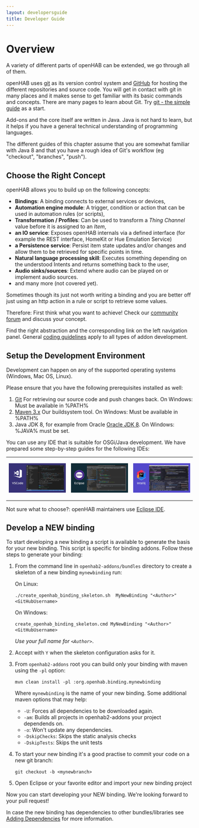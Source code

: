 ```yaml
---
layout: developersguide
title: Developer Guide
---
```


# Overview

A variety of different parts of openHAB can be extended, we go through all of them.

openHAB uses [git](https://git-scm.com/) as its version control system and [GitHub](https://github.com/openhab) for hosting the different repositories and source code.
You will get in contact with git in many places and it makes sense to get familiar with its basic commands and concepts.
There are many pages to learn about Git.
Try [git - the simple guide](http://rogerdudler.github.io/git-guide/) as a start.

Add-ons and the core itself are written in Java.
Java is not hard to learn, but it helps if you have a general technical understanding of programming languages.

The different guides of this chapter assume that you are somewhat familiar with Java 8 and that you have a rough idea of Git's workflow (eg "checkout", "branches", "push").

## Choose the Right Concept

openHAB allows you to build up on the following concepts:

* **Bindings**: A binding connects to external services or devices,
* **Automation engine module**: A trigger, condition or action that can be used in automation rules (or scripts),
* **Transformation / Profiles**: Can be used to transform a *Thing Channel* value before it is assigned to an *Item*,
* **an IO service**: Exposes openHAB internals via a defined interface (for example the REST interface, HomeKit or Hue Emulation Service)
* **a Persistence service**: Persist item state updates and/or changes and allow them to be retrieved for specific points in time.
* **Natural language processing skill**:
  Executes something depending on the understood Intents and returns something back to the user,
* **Audio sinks/sources**:
  Extend where audio can be played on or implement audio sources.
* and many more (not covered yet).

Sometimes though its just not worth writing a binding and you are better off
just using an http action in a rule or script to retrieve some values.

Therefore: First think what you want to achieve! Check our [community forum](https://community.openhab.org)
and discuss your concept.

Find the right abstraction and the corresponding link on the left navigation panel.
General [coding guidelines](development/guidelines.html) apply to all types of addon development.

## Setup the Development Environment

Development can happen on any of the supported operating systems (Windows, Mac OS, Linux).

Please ensure that you have the following prerequisites installed as well:

1. [Git](https://git-scm.com/downloads) For retrieving our source code and push changes back. On Windows: Must be available in %PATH%
1. [Maven 3.x](https://maven.apache.org/download.cgi) Our buildsystem tool. On Windows: Must be available in %PATH%
1. Java JDK 8, for example from Oracle [Oracle JDK 8](http://www.oracle.com/technetwork/java/javase/downloads/jdk8-downloads-2133151.html). On Windows: %JAVA% must be set.

You can use any IDE that is suitable for OSGi/Java development.
We have prepared some step-by-step guides for the following IDEs:

<table style="width:100%">
<tr>
<td style="width:30%">

[![Visual Studio Code](./ide/images/vscode.jpg)](ide/vscode.html)

</td>
<td style="width:30%">

[![Eclipse IDE](./ide/images/eclipse.jpg)](ide/eclipse.html)

</td>
<td style="width:30%">

[![Intellij IDE](./ide/images/intellij.jpg)](ide/intellij.html)

</td>
</tr>
</table>

Not sure what to choose?: openHAB maintainers use [Eclipse IDE](https://wiki.eclipse.org/Eclipse_Installer).

## Develop a NEW binding

To start developing a new binding a script is available to generate the basis for your new binding.
This script is specific for binding addons. Follow these steps to generate your binding:

1. From the command line in `openhab2-addons/bundles` directory to create a skeleton of a new binding `mynewbinding` run:

   On Linux:
    ```
    ./create_openhab_binding_skeleton.sh  MyNewBinding "<Author>" <GitHubUsername>
    ```

   On Windows:
    ```
    create_openhab_binding_skeleton.cmd MyNewBinding "<Author>" <GitHubUsername>
    ```

    _Use your full name for `<Author>`_.

1. Accept with `Y` when the skeleton configuration asks for it.

1. From `openhab2-addons` root you can build only your binding with maven using the `-pl` option:
    ```
    mvn clean install -pl :org.openhab.binding.mynewbinding
    ```
   Where `mynewbinding` is the name of your new binding.
   Some additional maven options that may help:
   * `-U`: Forces all dependencies to be downloaded again.
   * `-am`: Builds all projects in openhab2-addons your project dependends on.
   * `-o`: Won't update any dependencies.
   * `-DskipChecks`: Skips the static analysis checks
   * `-DskipTests`: Skips the unit tests

1. To start your new binding it's a good practise to commit your code on a new git branch:
   ```
   git checkout -b <mynewbranch>
   ```

1. Open Eclipse or your favorite editor and import your new binding project

Now you can start developing your NEW binding. We're looking forward to your pull request!

In case the new binding has dependencies to other bundles/libraries see [Adding Dependencies](buildsystem.html#adding-dependencies) for more information.
